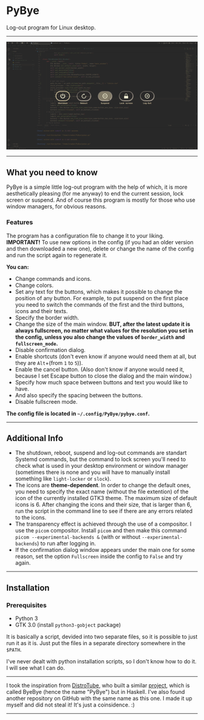 # PyBye
Log-out program for Linux desktop.
****
![Screenshot](/Screenshot/PyBye-window.png "Main window")

****
## What you need to know

PyBye is a simple little log-out program with the help of which, it is more aesthetically pleasing (for me anyway) to end the current session, lock screen or suspend. And of course this program is mostly for those who use window managers, for obvious reasons.

### Features

The program has a configuration file to change it to your liking. 
<b>IMPORTANT!</b> To use new options in the config (if you had an older version and then downloaded a new one), delete or change the name of the config and run the script again to regenerate it.

<b><p>You can:</p></b>

- Change commands and icons.
- Change colors.
- Set any text for the buttons, which makes it possible to change the position of any button. For example, to put suspend on the first place you need to switch the commands of the first and the third buttons, icons and their texts.
- Specify the border width.
- Change the size of the main window. <b>BUT, after the latest update it is always fullscreen, no matter what values for the resolution you set in the config, unless you also change the values of `border_width` and `fullscreen_mode`.</b>
- Disable confirmation dialog.
- Enable shortcuts (don't even know if anyone would need them at all, but they are `Alt`+(from `1` to `5`)). 
- Enable the cancel button. (Also don't know if anyone would need it, because I set Escape button to close the dialog and the main window.)
- Specify how much space between buttons and text you would like to have.
- And also specify the spacing between the buttons.
- Disable fullscreen mode.

<b>The config file is located in `~/.config/PyBye/pybye.conf`.</b>

****

## Additional Info
* The shutdown, reboot, suspend and log-out commands are standart Systemd commands, but the command to lock screen you'll need to check what is used in your desktop environment or window manager (sometimes there is none and you will have to manually install something like `light-locker` or `slock`).
* The icons are <b>theme-dependent</b>. In order to change the default ones, you need to specify the exact name (without the file extention) of the icon of the currently installed GTK3 theme. The maximum size of default icons is 6. After changing the icons and their size, that is larger than 6, run the script in the command line to see if there are any errors related to the icons.
* The transparency effect is achieved through the use of a compositor. I use the `picom` compositor. Install `picom` and then make this command `picom --experimental-backends &` (with or without `--experimental-backends`) to run after logging in.
* If the confirmation dialog window appears under the main one for some reason, set the option `Fullscreen` inside the config to `False` and try again.

****

## Installation

### Prerequisites
- Python 3
- GTK 3.0 (install `python3-gobject` package)

It is basically a script, devided into two separate files, so it is possible to just run it as it is. Just put the files in a separate directory somewhere in the `$PATH`.
<p>I've never dealt with python installation scripts, so I don't know how to do it. I will see what I can do.</p>

*****

I took the inspiration from [DistroTube](https://www.youtube.com/c/DistroTube "Derek Taylor's chanel"), who built a similar [project](https://gitlab.com/dwt1/byebye "ByeBye on GitLab"), which is called ByeBye (hence the name "PyBye") but in Haskell. I've also found another repository on GitHub with the same name as this one. I made it up myself and did not steal it! It's just a coinsidence. :)

*****